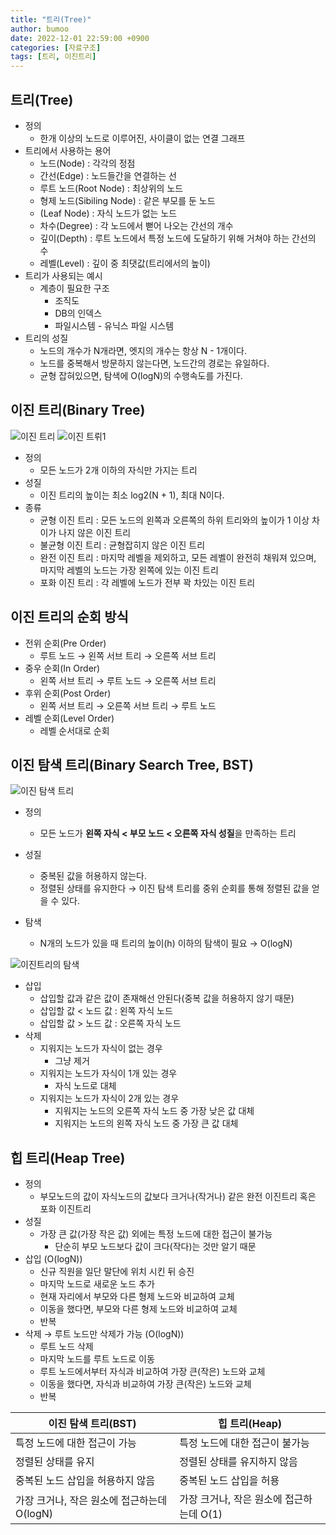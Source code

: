 ```yaml
---
title: "트리(Tree)"
author: bumoo
date: 2022-12-01 22:59:00 +0900
categories: [자료구조]
tags: [트리, 이진트리]
---
```


## 트리(Tree)

-   정의
    -   한개 이상의 노드로 이루어진, 사이클이 없는 연결 그래프
-   트리에서 사용하는 용어
    -   노드(Node) : 각각의 정점
    -   간선(Edge) : 노드들간을 연결하는 선
    -   루트 노드(Root Node) : 최상위의 노드
    -   형제 노드(Sibiling Node) : 같은 부모를 둔 노드
    -   (Leaf Node) : 자식 노드가 없는 노드
    -   차수(Degree) : 각 노드에서 뻗어 나오는 간선의 개수
    -   깊이(Depth) : 루트 노드에서 특정 노드에 도달하기 위해 거쳐야 하는 간선의 수
    -   레벨(Level) : 깊이 중 최댓값(트리에서의 높이)
-   트리가 사용되는 예시
    -   계층이 필요한 구조
        -   조직도
        -   DB의 인덱스
        -   파일시스템 - 유닉스 파일 시스템
-   트리의 성질
    -   노드의 개수가 N개라면, 엣지의 개수는 항상 N - 1개이다.
    -   노드를 중복해서 방문하지 않는다면, 노드간의 경로는 유일하다.
    -   균형 잡혀있으면, 탐색에 O(logN)의 수행속도를 가진다.

## 이진 트리(Binary Tree)

![이진 트리](https://user-images.githubusercontent.com/61149599/227754526-beb53def-24e2-411c-a325-7a20f6b7340a.png)
![이진 트뤼1](https://user-images.githubusercontent.com/61149599/227754561-fa4135ef-3b6f-4d73-ba30-bedb7df0fa33.png)

-   정의
    -   모든 노드가 2개 이하의 자식만 가지는 트리
-   성질
    -   이진 트리의 높이는 최소 log2(N + 1), 최대 N이다.
-   종류
    -   균형 이진 트리 : 모든 노드의 왼쪽과 오른쪽의 하위 트리와의 높이가 1 이상 차이가 나지 않은 이진 트리
    -   불균형 이진 트리 : 균형잡히지 않은 이진 트리
    -   완전 이진 트리 : 마지막 레벨을 제외하고, 모든 레벨이 완전히 채워져 있으며, 마지막 레벨의 노드는 가장 왼쪽에 있는 이진 트리
    -   포화 이진 트리 : 각 레벨에 노드가 전부 꽉 차있는 이진 트리

## 이진 트리의 순회 방식

-   전위 순회(Pre Order)
    -   루트 노드 → 왼쪽 서브 트리 → 오른쪽 서브 트리
-   중우 순회(In Order)
    -   왼쪽 서브 트리 → 루트 노드 → 오른쪽 서브 트리
-   후위 순회(Post Order)
    -   왼쪽 서브 트리 → 오른쪽 서브 트리 → 루트 노드
-   레벨 순회(Level Order)
    -   레벨 순서대로 순회

## 이진 탐색 트리(Binary Search Tree, BST)

![이진 탐색 트리](https://user-images.githubusercontent.com/61149599/228818081-2de9a5f1-ffff-4811-9daa-718ce75f93f5.png)

-   정의
    -   모든 노드가 **왼쪽 자식 < 부모 노드 < 오른쪽 자식 성질**을 만족하는 트리
-   성질
    -   중복된 값을 허용하지 않는다.
    -   정렬된 상태를 유지한다 → 이진 탐색 트리를 중위 순회를 통해 정렬된 값을 얻을 수 있다.

-   탐색
    -   N개의 노드가 있을 때 트리의 높이(h) 이하의 탐색이 필요 → O(logN)

![이진트리의 탐색](https://user-images.githubusercontent.com/61149599/228817999-705803aa-5961-45cd-8528-3a545a651e31.png)

-   삽입
    -   삽입할 값과 같은 값이 존재해선 안된다(중복 값을 허용하지 않기 때문)
    -   삽입할 값 < 노드 값 : 왼쪽 자식 노드
    -   삽입할 값 > 노드 값 : 오른쪽 자식 노드
-   삭제
    -   지워지는 노드가 자식이 없는 경우
        -   그냥 제거
    -   지워지는 노드가 자식이 1개 있는 경우
        -   자식 노드로 대체
    -   지워지는 노드가 자식이 2개 있는 경우
        -   지워지는 노드의 오른쪽 자식 노드 중 가장 낮은 값 대체
        -   지워지는 노드의 왼쪽 자식 노드 중 가장 큰 값 대체

## 힙 트리(Heap Tree)

-   정의
    -   부모노드의 값이 자식노드의 값보다 크거나(작거나) 같은 완전 이진트리 혹은 포화 이진트리
-   성질
    -   가장 큰 값(가장 작은 값) 외에는 특정 노드에 대한 접근이 불가능
        -   단순히 부모 노드보다 값이 크다(작다)는 것만 알기 때문
-   삽입 (O(logN))
    -   신규 직원을 일단 말단에 위치 시킨 뒤 승진
    -   마지막 노드로 새로운 노드 추가
    -   현재 자리에서 부모와 다른 형제 노드와 비교하여 교체
    -   이동을 했다면, 부모와 다른 형제 노드와 비교하여 교체
    -   반복
-   삭제 → 루트 노드만 삭제가 가능 (O(logN))
    -   루트 노드 삭제
    -   마지막 노드를 루트 노드로 이동
    -   루트 노드에서부터 자식과 비교하여 가장 큰(작은) 노드와 교체
    -   이동을 했다면, 자식과 비교하여 가장 큰(작은) 노드와 교체
    -   반복

|이진 탐색 트리(BST)|힙 트리(Heap)|
|------|---|
|특정 노드에 대한 접근이 가능|특정 노드에 대한 접근이 불가능|
|정렬된 상태를 유지|정렬된 상태를 유지하지 않음|
|중복된 노드 삽입을 허용하지 않음|중복된 노드 삽입을 허용|
|가장 크거나, 작은 원소에 접근하는데 O(logN)|가장 크거나, 작은 원소에 접근하는데 O(1)|

